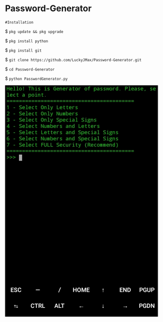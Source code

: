 # Password-Generator

``#Installation``

$ ```pkg update && pkg upgrade```


$ ```pkg install python```

$ ```pkg install git```

$ ```git clone https://github.com/LuckyJMax/Password-Generator.git```

$ ```cd Password-Generator```

$ ```python PasswordGenerator.py```




<img src="password generator.jpg">
